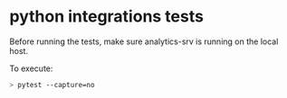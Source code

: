 # python integrations tests

Before running the tests, make sure analytics-srv is running on the local host.

To execute: 
```bash
> pytest --capture=no
```
